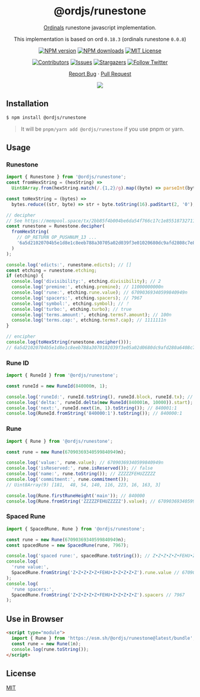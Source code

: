 <div align="center"><a name="readme-top"></a>

<h1>@ordjs/runestone</h1>

[Ordinals](https://ordinals.com/) runestone javascript implementation.

This implementation is based on ord `0.18.3` (ordinals runestone `0.0.8`)

[![NPM version][npm-image]][npm-url]
[![NPM downloads][download-image]][download-url]
[![MIT License][license-shield]][license-url]

[![Contributors][contributors-shield]][contributors-url]
[![Issues][issues-shield]][issues-url]
[![Stargazers][stars-shield]][stars-url]
[![Follow Twitter][twitter-image]][twitter-url]

[Report Bug](https://github.com/jeasonstudio/runestone/issues/new) · [Pull Request](https://github.com/jeasonstudio/runestone/compare)

![](https://raw.githubusercontent.com/andreasbm/readme/master/assets/lines/rainbow.png)

[npm-image]: https://img.shields.io/npm/v/@ordjs/runestone?style=for-the-badge
[npm-url]: http://npmjs.org/package/@ordjs/runestone
[download-image]: https://img.shields.io/npm/dm/@ordjs/runestone.svg?style=for-the-badge
[download-url]: https://npmjs.org/package/@ordjs/runestone

[codecov-image]: https://img.shields.io/codecov/c/github/jeasonstudio/runestone/master.svg?style=for-the-badge
[codecov-url]: https://codecov.io/gh/jeasonstudio/runestone/branch/master
[license-shield]: https://img.shields.io/github/license/jeasonstudio/runestone.svg?style=for-the-badge
[license-url]: https://github.com/jeasonstudio/runestone/blob/master/LICENSE

[contributors-shield]: https://img.shields.io/github/contributors/jeasonstudio/runestone.svg?style=for-the-badge
[contributors-url]: https://github.com/jeasonstudio/runestone/graphs/contributors
[stars-shield]: https://img.shields.io/github/stars/jeasonstudio/runestone.svg?style=for-the-badge
[stars-url]: https://github.com/jeasonstudio/runestone/stargazers
[issues-shield]: https://img.shields.io/github/issues/jeasonstudio/runestone.svg?style=for-the-badge
[issues-url]: https://github.com/jeasonstudio/runestone/issues
[twitter-image]: https://img.shields.io/twitter/follow/jeasonstudio?style=for-the-badge&logo=x
[twitter-url]: https://twitter.com/jeasonstudio

</div>

## Installation

```bash
$ npm install @ordjs/runestone
```

> It will be `pnpm/yarn add @ordjs/runestone` if you use pnpm or yarn.

## Usage

### Runestone

```javascript
import { Runestone } from '@ordjs/runestone';
const fromHexString = (hexString) =>
  Uint8Array.from(hexString.match(/.{1,2}/g).map((byte) => parseInt(byte, 16)));

const toHexString = (bytes) =>
  bytes.reduce((str, byte) => str + byte.toString(16).padStart(2, '0'), '');

// decipher
// See https://mempool.space/tx/2bb85f4b004be6da54f766c17c1e855187327112c231ef2ff35ebad0ea67c69e
const runestone = Runestone.decipher(
  fromHexString(
    // OP_RETURN OP_PUSHNUM_13 ...
    '6a5d21020704b5e1d8e1c8eeb788a30705a02d039f3e01020680dc9afd2808c7e8430a64'
  )
);

console.log('edicts:', runestone.edicts); // []
const etching = runestone.etching;
if (etching) {
  console.log('divisibility:', etching.divisibility); // 2
  console.log('premine:', etching.premine); // 11000000000n
  console.log('rune:', etching.rune.value); // 67090369340599840949n
  console.log('spacers:', etching.spacers); // 7967
  console.log('symbol:', etching.symbol); // ᚠ
  console.log('turbo:', etching.turbo); // true
  console.log('terms.amount:', etching.terms?.amount); // 100n
  console.log('terms.cap:', etching.terms?.cap); // 1111111n
}

// encipher
console.log(toHexString(runestone.encipher()));
// 6a5d21020704b5e1d8e1c8eeb788a3070102039f3e05a02d0680dc9afd280a6408c7e843
```

### Rune ID

```javascript
import { RuneId } from '@ordjs/runestone';

const runeId = new RuneId(840000n, 1);

console.log('runeId:', runeId.toString(), runeId.block, runeId.tx); // 840000:1 840000n 1
console.log('delta:', runeId.delta(new RuneId(840001n, 10000)).start); // 1n
console.log('next:', runeId.next(1n, 1).toString()); // 840001:1
console.log(RuneId.fromString('840000:1').toString()); // 840000:1
```

### Rune

```javascript
import { Rune } from '@ordjs/runestone';

const rune = new Rune(67090369340599840949n);

console.log('value:', rune.value); // 67090369340599840949n
console.log('isReserved:', rune.isReserved()); // false
console.log('name:', rune.toString()); // ZZZZZFEHUZZZZZ
console.log('commitment:', rune.commitment());
// Uint8Array(9) [181,  48, 54, 140, 116, 223, 16, 163, 3]

console.log(Rune.firstRuneHeight('main')); // 840000
console.log(Rune.fromString('ZZZZZFEHUZZZZZ').value); // 67090369340599840949n
```

### Spaced Rune

```javascript
import { SpacedRune, Rune } from '@ordjs/runestone';

const rune = new Rune(67090369340599840949n);
const spacedRune = new SpacedRune(rune, 7967);

console.log('spaced rune:', spacedRune.toString()); // Z•Z•Z•Z•Z•FEHU•Z•Z•Z•Z•Z
console.log(
  'rune value:',
  SpacedRune.fromString('Z•Z•Z•Z•Z•FEHU•Z•Z•Z•Z•Z').rune.value // 67090369340599840949n
);
console.log(
  'rune spacers:',
  SpacedRune.fromString('Z•Z•Z•Z•Z•FEHU•Z•Z•Z•Z•Z').spacers // 7967
);
```

## Use in Browser

```html
<script type="module">
  import { Rune } from 'https://esm.sh/@ordjs/runestone@latest/bundle';
  const rune = new Rune(1n);
  console.log(rune.toString());
</script>
```

## License

[MIT](./LICENSE)